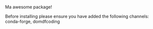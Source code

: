 Ma awesome package!


Before installing please ensure you have added the following channels: conda-forge, domdfcoding

